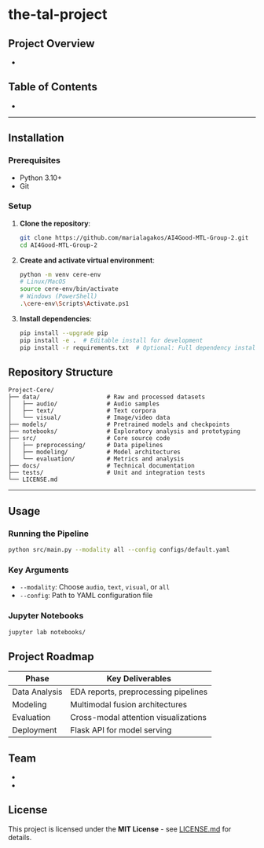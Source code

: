 # the-tal-project

## Project Overview

-

## Table of Contents

-

-------------------------


## Installation

### Prerequisites

- Python 3.10+
- Git

### Setup
1. **Clone the repository**:

   ```bash
   git clone https://github.com/marialagakos/AI4Good-MTL-Group-2.git
   cd AI4Good-MTL-Group-2
   ```

2. **Create and activate virtual environment**:

   ```bash
   python -m venv cere-env
   # Linux/MacOS
   source cere-env/bin/activate
   # Windows (PowerShell)
   .\cere-env\Scripts\Activate.ps1
   ```

3. **Install dependencies**:

   ```bash
   pip install --upgrade pip
   pip install -e .  # Editable install for development
   pip install -r requirements.txt  # Optional: Full dependency install
   ```

## Repository Structure

```
Project-Cere/
├── data/                   # Raw and processed datasets
│   ├── audio/              # Audio samples
│   ├── text/               # Text corpora
│   └── visual/             # Image/video data
├── models/                 # Pretrained models and checkpoints
├── notebooks/              # Exploratory analysis and prototyping
├── src/                    # Core source code
│   ├── preprocessing/      # Data pipelines
│   ├── modeling/           # Model architectures
│   └── evaluation/         # Metrics and analysis
├── docs/                   # Technical documentation
├── tests/                  # Unit and integration tests
└── LICENSE.md
```

-------------------------


## Usage

### Running the Pipeline

```bash
python src/main.py --modality all --config configs/default.yaml
```

### Key Arguments
- `--modality`: Choose `audio`, `text`, `visual`, or `all`
- `--config`: Path to YAML configuration file

### Jupyter Notebooks

```bash
jupyter lab notebooks/
```

## Project Roadmap

| Phase          | Key Deliverables                          |
|----------------|------------------------------------------|
| Data Analysis  | EDA reports, preprocessing pipelines     |
| Modeling       | Multimodal fusion architectures          |
| Evaluation     | Cross-modal attention visualizations     |
| Deployment     | Flask API for model serving              |

## Team

- []()
- []()


## License
This project is licensed under the **MIT License** - see [LICENSE.md](LICENSE.md) for details.
